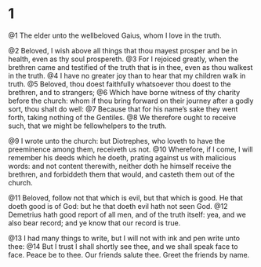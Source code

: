 # 1 
@1 The elder unto the wellbeloved Gaius, whom I love in the truth. 

@2 Beloved, I wish above all things that thou mayest prosper and be in health, even as thy soul prospereth. @3 For I rejoiced greatly, when the brethren came and testified of the truth that is in thee, even as thou walkest in the truth. @4 I have no greater joy than to hear that my children walk in truth. @5 Beloved, thou doest faithfully whatsoever thou doest to the brethren, and to strangers; @6 Which have borne witness of thy charity before the church: whom if thou bring forward on their journey after a godly sort, thou shalt do well: @7 Because that for his name’s sake they went forth, taking nothing of the Gentiles. @8 We therefore ought to receive such, that we might be fellowhelpers to the truth. 

@9 I wrote unto the church: but Diotrephes, who loveth to have the preeminence among them, receiveth us not. @10 Wherefore, if I come, I will remember his deeds which he doeth, prating against us with malicious words: and not content therewith, neither doth he himself receive the brethren, and forbiddeth them that would, and casteth them out of the church. 

@11 Beloved, follow not that which is evil, but that which is good. He that doeth good is of God: but he that doeth evil hath not seen God. @12 Demetrius hath good report of all men, and of the truth itself: yea, and we also bear record; and ye know that our record is true. 

@13 I had many things to write, but I will not with ink and pen write unto thee: @14 But I trust I shall shortly see thee, and we shall speak face to face. Peace be to thee. Our friends salute thee. Greet the friends by name. 